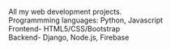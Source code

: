 All my web development projects.<br>
Programmming languages: Python, Javascript<br>
Frontend- HTML5/CSS/Bootstrap<br>
Backend- Django, Node.js, Firebase<br>
